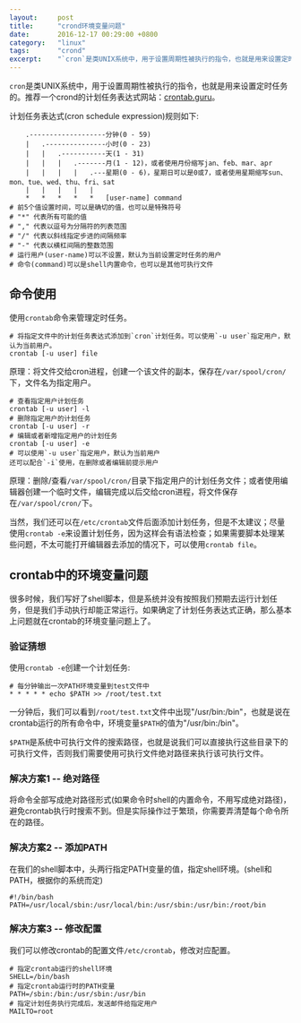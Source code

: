 ```yaml
---
layout:     post
title:      "crond环境变量问题"
date:       2016-12-17 00:29:00 +0800
category:   "linux"
tags:       "crond"
excerpt:    "`cron`是类UNIX系统中，用于设置周期性被执行的指令，也就是用来设置定时任务的。很多时候，我们写好了shell脚本，但是系统并没有按照我们预期去运行计划任务，但是我们手动执行却能正常运行。如果确定了计划任务表达式正确，那么基本上问题就在crontab的环境变量问题上了。"
---
```


`cron`是类UNIX系统中，用于设置周期性被执行的指令，也就是用来设置定时任务的。推荐一个crond的计划任务表达式网站：[crontab.guru](https://crontab.guru/)。

计划任务表达式(cron schedule expression)规则如下:

````
    .-------------------分钟(0 - 59)
    |   .---------------小时(0 - 23)
    |   |   .-----------天(1 - 31)
    |   |   |   .-------月(1 - 12)，或者使用月份缩写jan、feb、mar、apr
    |   |   |   |   .---星期(0 - 6)，星期日可以是0或7，或者使用星期缩写sun、mon、tue、wed、thu、fri、sat
    |   |   |   |   |
    *   *   *   *   *   [user-name] command
# 前5个值设置时间，可以是确切的值，也可以是特殊符号
# "*" 代表所有可能的值
# "," 代表以逗号为分隔符的列表范围
# "/" 代表以斜线指定步进的间隔频率
# "-" 代表以横杠间隔的整数范围
# 运行用户(user-name)可以不设置，默认为当前设置定时任务的用户
# 命令(command)可以是shell内置命令，也可以是其他可执行文件
````

## 命令使用

使用`crontab`命令来管理定时任务。

````
# 将指定文件中的计划任务表达式添加到`cron`计划任务。可以使用`-u user`指定用户，默认为当前用户。
crontab [-u user] file
````

原理：将文件交给cron进程，创建一个该文件的副本，保存在`/var/spool/cron/`下，文件名为指定用户。

````
# 查看指定用户计划任务
crontab [-u user] -l
# 删除指定用户的计划任务
crontab [-u user] -r
# 编辑或者新增指定用户的计划任务
crontab [-u user] -e
# 可以使用`-u user`指定用户，默认为当前用户
还可以配合`-i`使用，在删除或者编辑前提示用户
````

原理：删除/查看`/var/spool/cron/`目录下指定用户的计划任务文件；或者使用编辑器创建一个临时文件，编辑完成以后交给cron进程，将文件保存在`/var/spool/cron/`下。

当然，我们还可以在`/etc/crontab`文件后面添加计划任务，但是不太建议；尽量使用`crontab -e`来设置计划任务，因为这样会有语法检查；如果需要脚本处理某些问题，不太可能打开编辑器去添加的情况下，可以使用`crontab file`。

## crontab中的环境变量问题

很多时候，我们写好了shell脚本，但是系统并没有按照我们预期去运行计划任务，但是我们手动执行却能正常运行。如果确定了计划任务表达式正确，那么基本上问题就在crontab的环境变量问题上了。

### 验证猜想

使用`crontab -e`创建一个计划任务:

````
# 每分钟输出一次PATH环境变量到test文件中
* * * * * echo $PATH >> /root/test.txt
````

一分钟后，我们可以看到`/root/test.txt`文件中出现"/usr/bin:/bin"，也就是说在crontab运行的所有命令中，环境变量`$PATH`的值为"/usr/bin:/bin"。

`$PATH`是系统中可执行文件的搜索路径，也就是说我们可以直接执行这些目录下的可执行文件，否则我们需要使用可执行文件绝对路径来执行该可执行文件。

### 解决方案1 -- 绝对路径

将命令全部写成绝对路径形式(如果命令时shell的内置命令，不用写成绝对路径)，避免crontab执行时搜索不到。但是实际操作过于繁琐，你需要弄清楚每个命令所在的路径。

### 解决方案2 -- 添加PATH

在我们的shell脚本中，头两行指定PATH变量的值，指定shell环境。(shell和PATH，根据你的系统而定)

````
#!/bin/bash
PATH=/usr/local/sbin:/usr/local/bin:/usr/sbin:/usr/bin:/root/bin
````

### 解决方案3 -- 修改配置

我们可以修改crontab的配置文件`/etc/crontab`，修改对应配置。

````
# 指定crontab运行的shell环境
SHELL=/bin/bash
# 指定crontab运行时的PATH变量
PATH=/sbin:/bin:/usr/sbin:/usr/bin
# 指定计划任务执行完成后，发送邮件给指定用户
MAILTO=root
````
